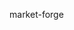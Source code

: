 market-forge

<!-- Deployment triggered: 2025-10-25 01:27:28 UTC -->


<!-- Preview Deployment Trigger: 2025-10-25 02:09:12 -->
